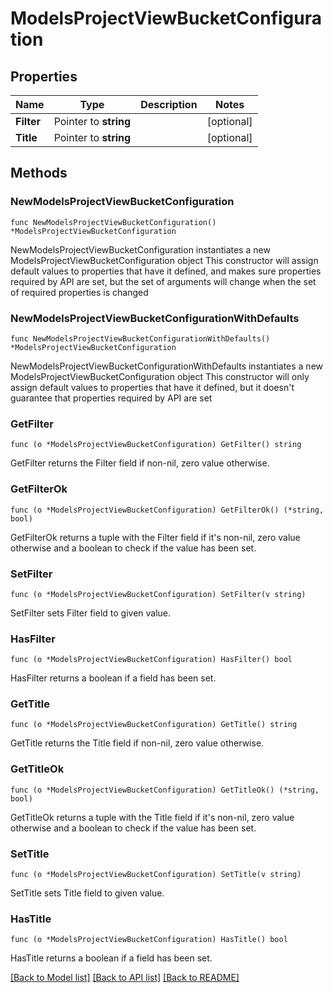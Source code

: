 # ModelsProjectViewBucketConfiguration

## Properties

Name | Type | Description | Notes
------------ | ------------- | ------------- | -------------
**Filter** | Pointer to **string** |  | [optional] 
**Title** | Pointer to **string** |  | [optional] 

## Methods

### NewModelsProjectViewBucketConfiguration

`func NewModelsProjectViewBucketConfiguration() *ModelsProjectViewBucketConfiguration`

NewModelsProjectViewBucketConfiguration instantiates a new ModelsProjectViewBucketConfiguration object
This constructor will assign default values to properties that have it defined,
and makes sure properties required by API are set, but the set of arguments
will change when the set of required properties is changed

### NewModelsProjectViewBucketConfigurationWithDefaults

`func NewModelsProjectViewBucketConfigurationWithDefaults() *ModelsProjectViewBucketConfiguration`

NewModelsProjectViewBucketConfigurationWithDefaults instantiates a new ModelsProjectViewBucketConfiguration object
This constructor will only assign default values to properties that have it defined,
but it doesn't guarantee that properties required by API are set

### GetFilter

`func (o *ModelsProjectViewBucketConfiguration) GetFilter() string`

GetFilter returns the Filter field if non-nil, zero value otherwise.

### GetFilterOk

`func (o *ModelsProjectViewBucketConfiguration) GetFilterOk() (*string, bool)`

GetFilterOk returns a tuple with the Filter field if it's non-nil, zero value otherwise
and a boolean to check if the value has been set.

### SetFilter

`func (o *ModelsProjectViewBucketConfiguration) SetFilter(v string)`

SetFilter sets Filter field to given value.

### HasFilter

`func (o *ModelsProjectViewBucketConfiguration) HasFilter() bool`

HasFilter returns a boolean if a field has been set.

### GetTitle

`func (o *ModelsProjectViewBucketConfiguration) GetTitle() string`

GetTitle returns the Title field if non-nil, zero value otherwise.

### GetTitleOk

`func (o *ModelsProjectViewBucketConfiguration) GetTitleOk() (*string, bool)`

GetTitleOk returns a tuple with the Title field if it's non-nil, zero value otherwise
and a boolean to check if the value has been set.

### SetTitle

`func (o *ModelsProjectViewBucketConfiguration) SetTitle(v string)`

SetTitle sets Title field to given value.

### HasTitle

`func (o *ModelsProjectViewBucketConfiguration) HasTitle() bool`

HasTitle returns a boolean if a field has been set.


[[Back to Model list]](../README.md#documentation-for-models) [[Back to API list]](../README.md#documentation-for-api-endpoints) [[Back to README]](../README.md)


